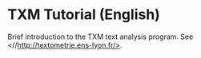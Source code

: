 TXM Tutorial (English)
======================

Brief introduction to the TXM text analysis program. See <//http://textometrie.ens-lyon.fr/>.

